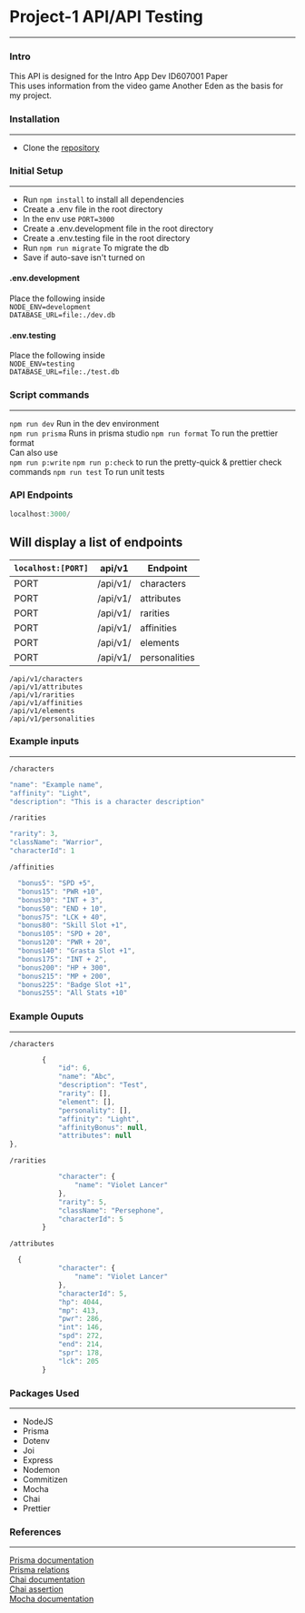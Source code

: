 # Project-1 API/API Testing
----
### Intro
This API is designed for the Intro App Dev ID607001 Paper  
This uses information from the video game Another Eden as the basis for my project.  

### Installation
----
* Clone the [repository](https://github.com/otago-polytechnic-bit-courses/s1-23-id607001-project-1-node-js-rest-api-DSmith575.git)

### Initial Setup
----
* Run `npm install` to install all dependencies 
* Create a .env file in the root directory  
* In the env use `PORT=3000`  
* Create a .env.development file in the root directory  
* Create a .env.testing file in the root directory  
* Run `npm run migrate` To migrate the db  
* Save if auto-save isn't turned on

#### .env.development  
Place the following inside  
`NODE_ENV=development`  
`DATABASE_URL=file:./dev.db`  

#### .env.testing  
Place the following inside  
`NODE_ENV=testing`  
`DATABASE_URL=file:./test.db`

### Script commands
----
`npm run dev` Run in the dev environment  
`npm run prisma` Runs in prisma studio
`npm run format` To run the prettier format  
Can also use  
`npm run p:write` `npm run p:check` to run the pretty-quick & prettier check commands
`npm run test` To run unit tests

### API Endpoints
```js
localhost:3000/
```
Will display a list of endpoints
----
| `localhost:[PORT]` | api/v1 | Endpoint |
| --- | --- | --- |
| PORT | /api/v1/ | characters |
| PORT | /api/v1/ | attributes |
| PORT | /api/v1/ | rarities |
| PORT | /api/v1/ | affinities |
| PORT | /api/v1/ | elements |
| PORT | /api/v1/ | personalities |  

`/api/v1/characters`  
`/api/v1/attributes`  
`/api/v1/rarities`  
`/api/v1/affinities`  
`/api/v1/elements`  
`/api/v1/personalities`

### Example inputs
----
`/characters`
```js
"name": "Example name",
"affinity": "Light",
"description": "This is a character description"
```  
`/rarities`
```js
"rarity": 3,
"className": "Warrior",
"characterId": 1
```  
`/affinities`
```js
  "bonus5": "SPD +5",
  "bonus15": "PWR +10",
  "bonus30": "INT + 3",
  "bonus50": "END + 10",
  "bonus75": "LCK + 40",
  "bonus80": "Skill Slot +1",
  "bonus105": "SPD + 20",
  "bonus120": "PWR + 20",
  "bonus140": "Grasta Slot +1",
  "bonus175": "INT + 2",
  "bonus200": "HP + 300",
  "bonus215": "MP + 200",
  "bonus225": "Badge Slot +1",
  "bonus255": "All Stats +10"
```

### Example Ouputs
----
`/characters`
```js
        {
            "id": 6,
            "name": "Abc",
            "description": "Test",
            "rarity": [],
            "element": [],
            "personality": [],
            "affinity": "Light",
            "affinityBonus": null,
            "attributes": null
},
```

`/rarities`
```js
            "character": {
                "name": "Violet Lancer"
            },
            "rarity": 5,
            "className": "Persephone",
            "characterId": 5
        }
```

`/attributes`
```js
  {
            "character": {
                "name": "Violet Lancer"
            },
            "characterId": 5,
            "hp": 4044,
            "mp": 413,
            "pwr": 286,
            "int": 146,
            "spd": 272,
            "end": 214,
            "spr": 178,
            "lck": 205
        }
```

### Packages Used
----
* NodeJS  
* Prisma  
* Dotenv  
* Joi  
* Express  
* Nodemon  
* Commitizen
* Mocha  
* Chai  
* Prettier

### References
----
[Prisma documentation](https://www.prisma.io/docs/concepts/components/prisma-schema)  
[Prisma relations](https://www.prisma.io/docs/concepts/components/prisma-schema/relations)  
[Chai documentation](https://www.chaijs.com/guide/)  
[Chai assertion](https://www.chaijs.com/guide/styles/)  
[Mocha documentation](https://mochajs.org/api/mocha)  
